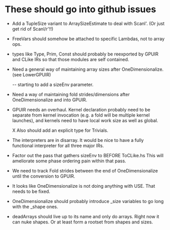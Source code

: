 

These should go into github issues 
======================================================

 * Add a TupleSize variant to ArraySizeEstimate to deal with Scanl'.
   (Or just get rid of Scanl/r'!!)

 * FreeVars should somehow be attached to specific Lambdas, not to
   array ops.

 * types like Type, Prim, Const should probably be reexported by GPUIR
   and CLike IRs so that those modules are self contained.
   
 * Need a general way of maintaining array sizes after OneDimensionalize.
   (see LowerGPUIR)

   -- starting to add a sizeEnv parameter.

 * Need a way of maintaining fold strides/dimensions after
   OneDimensionalize and into GPUIR.

 * GPUIR needs an overhaul.  Kernel declaration probably need to be
   separate from kernel invocation (e.g. a fold will be multiple
   kernel launches), and kernels need to have local work size as well
   as global.
   
   X Also should add an explicit type for Trivials.

 * The interpreters are in disarray.  It would be nice to have a fully
   functional interpreter for all three major IRs.


 * Factor out the pass that gathers sizeEnv to BEFORE ToCLike.hs
   This will ameliorate some phase ordering pain within that pass.

   
 * We need to track Fold strides between the end of OneDimensionalize
   until the conversion to GPUIR.  

 * It looks like OneDimensionalize is not doing anything with USE.
   That needs to be fixed.  

 * OneDimensionalize should probably introduce _size variables to go
   long with the _shape ones.
   
 * deadArrays should live up to its name and only do arrays.  Right
   now it can nuke shapes.  Or at least form a rootset from shapes and
   sizes.

